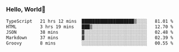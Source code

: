 
### Hello, World🐤

<!--START_SECTION:waka-->

```txt
TypeScript   21 hrs 12 mins  ████████████████████▒░░░░   81.01 %
HTML         3 hrs 19 mins   ███▒░░░░░░░░░░░░░░░░░░░░░   12.70 %
JSON         38 mins         ▓░░░░░░░░░░░░░░░░░░░░░░░░   02.48 %
Markdown     37 mins         ▓░░░░░░░░░░░░░░░░░░░░░░░░   02.39 %
Groovy       8 mins          ░░░░░░░░░░░░░░░░░░░░░░░░░   00.55 %
```

<!--END_SECTION:waka-->
